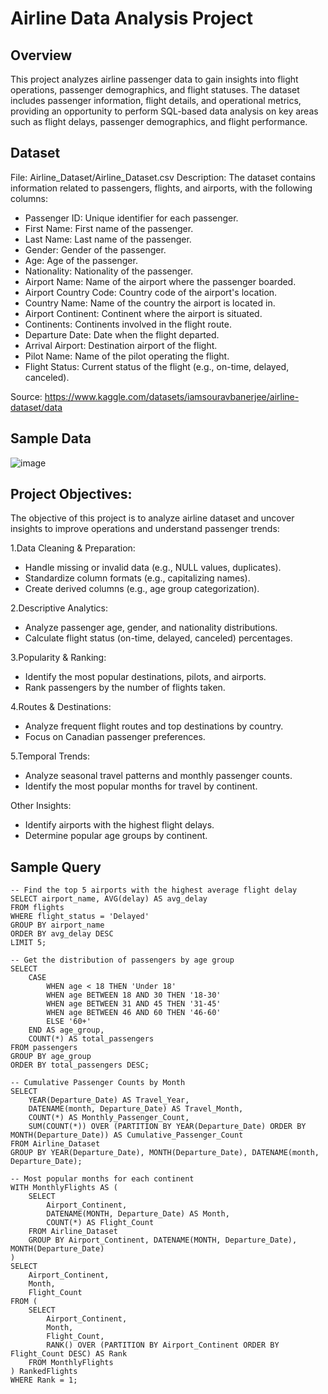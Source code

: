 # Airline Data Analysis Project
## Overview
This project analyzes airline passenger data to gain insights into flight operations, passenger demographics, and flight statuses. The dataset includes passenger information, flight details, and operational metrics, providing an opportunity to perform SQL-based data analysis on key areas such as flight delays, passenger demographics, and flight performance.

## Dataset
File: Airline_Dataset/Airline_Dataset.csv
Description: The dataset contains information related to passengers, flights, and airports, with the following columns:
- Passenger ID: Unique identifier for each passenger.
- First Name: First name of the passenger.
- Last Name: Last name of the passenger.
- Gender: Gender of the passenger.
- Age: Age of the passenger.
- Nationality: Nationality of the passenger.
- Airport Name: Name of the airport where the passenger boarded.
- Airport Country Code: Country code of the airport's location.
- Country Name: Name of the country the airport is located in.
- Airport Continent: Continent where the airport is situated.
- Continents: Continents involved in the flight route.
- Departure Date: Date when the flight departed.
- Arrival Airport: Destination airport of the flight.
- Pilot Name: Name of the pilot operating the flight.
- Flight Status: Current status of the flight (e.g., on-time, delayed, canceled).
  
Source: https://www.kaggle.com/datasets/iamsouravbanerjee/airline-dataset/data

## Sample Data

![image](https://github.com/user-attachments/assets/2fd0cd15-89a4-483b-b304-a8ce65503b61)

## Project Objectives:
The objective of this project is to analyze airline dataset and uncover insights to improve operations and understand passenger trends:

1.Data Cleaning & Preparation:

- Handle missing or invalid data (e.g., NULL values, duplicates).
- Standardize column formats (e.g., capitalizing names).
- Create derived columns (e.g., age group categorization).
  
2.Descriptive Analytics:

- Analyze passenger age, gender, and nationality distributions.
- Calculate flight status (on-time, delayed, canceled) percentages.
  
3.Popularity & Ranking:

- Identify the most popular destinations, pilots, and airports.
- Rank passengers by the number of flights taken.
  
4.Routes & Destinations:

- Analyze frequent flight routes and top destinations by country.
- Focus on Canadian passenger preferences.
  
5.Temporal Trends:

- Analyze seasonal travel patterns and monthly passenger counts.
- Identify the most popular months for travel by continent.

Other Insights:

- Identify airports with the highest flight delays.
- Determine popular age groups by continent.

## Sample Query

```
-- Find the top 5 airports with the highest average flight delay
SELECT airport_name, AVG(delay) AS avg_delay
FROM flights
WHERE flight_status = 'Delayed'
GROUP BY airport_name
ORDER BY avg_delay DESC
LIMIT 5;

-- Get the distribution of passengers by age group
SELECT
    CASE
        WHEN age < 18 THEN 'Under 18'
        WHEN age BETWEEN 18 AND 30 THEN '18-30'
        WHEN age BETWEEN 31 AND 45 THEN '31-45'
        WHEN age BETWEEN 46 AND 60 THEN '46-60'
        ELSE '60+' 
    END AS age_group,
    COUNT(*) AS total_passengers
FROM passengers
GROUP BY age_group
ORDER BY total_passengers DESC;

-- Cumulative Passenger Counts by Month
SELECT 
    YEAR(Departure_Date) AS Travel_Year,
    DATENAME(month, Departure_Date) AS Travel_Month,
    COUNT(*) AS Monthly_Passenger_Count,
    SUM(COUNT(*)) OVER (PARTITION BY YEAR(Departure_Date) ORDER BY MONTH(Departure_Date)) AS Cumulative_Passenger_Count
FROM Airline_Dataset
GROUP BY YEAR(Departure_Date), MONTH(Departure_Date), DATENAME(month, Departure_Date);

-- Most popular months for each continent
WITH MonthlyFlights AS (
    SELECT 
        Airport_Continent, 
        DATENAME(MONTH, Departure_Date) AS Month, 
        COUNT(*) AS Flight_Count
    FROM Airline_Dataset
    GROUP BY Airport_Continent, DATENAME(MONTH, Departure_Date), MONTH(Departure_Date)
)
SELECT 
    Airport_Continent, 
    Month, 
    Flight_Count
FROM (
    SELECT 
        Airport_Continent, 
        Month, 
        Flight_Count, 
        RANK() OVER (PARTITION BY Airport_Continent ORDER BY Flight_Count DESC) AS Rank
    FROM MonthlyFlights
) RankedFlights
WHERE Rank = 1;
```
